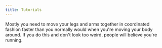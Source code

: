```yaml
---
title: Tutorials
---
```


Mostly you need to move your legs and arms together in coordinated
fashion faster than you normally would when you're moving your body
around. If you do this and don't look too weird, people will believe
you're running.

